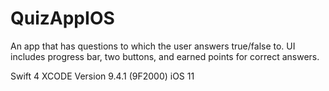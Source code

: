 # QuizAppIOS
An app that has questions to which the user answers true/false to. 
UI includes progress bar, two buttons, and earned points for correct answers. 

Swift 4 XCODE Version 9.4.1 (9F2000) iOS 11
